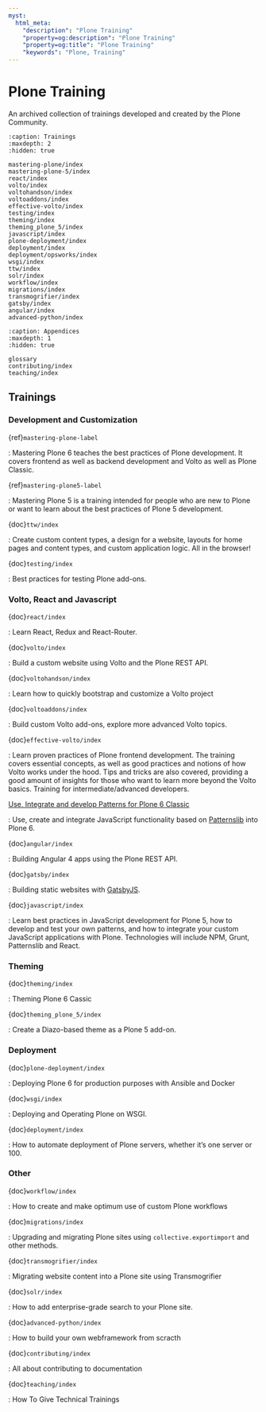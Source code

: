 ```yaml
---
myst:
  html_meta:
    "description": "Plone Training"
    "property=og:description": "Plone Training"
    "property=og:title": "Plone Training"
    "keywords": "Plone, Training"
---
```


# Plone Training

An archived collection of trainings developed and created by the Plone Community.

```{toctree}
:caption: Trainings
:maxdepth: 2
:hidden: true

mastering-plone/index
mastering-plone-5/index
react/index
volto/index
voltohandson/index
voltoaddons/index
effective-volto/index
testing/index
theming/index
theming_plone_5/index
javascript/index
plone-deployment/index
deployment/index
deployment/opsworks/index
wsgi/index
ttw/index
solr/index
workflow/index
migrations/index
transmogrifier/index
gatsby/index
angular/index
advanced-python/index
```

```{toctree}
:caption: Appendices
:maxdepth: 1
:hidden: true

glossary
contributing/index
teaching/index
```


## Trainings

### Development and Customization

{ref}`mastering-plone-label`

: Mastering Plone 6 teaches the best practices of Plone development. It covers frontend as well as backend development and Volto as well as Plone Classic.

{ref}`mastering-plone5-label`

: Mastering Plone 5 is a training intended for people who are new to Plone or want to learn about the best practices of Plone 5 development.

{doc}`ttw/index`

: Create custom content types, a design for a website, layouts for home pages and content types, and custom application logic.
  All in the browser!

{doc}`testing/index`

: Best practices for testing Plone add-ons.


### Volto, React and Javascript

{doc}`react/index`

: Learn React, Redux and React-Router.

{doc}`volto/index`

: Build a custom website using Volto and the Plone REST API.

{doc}`voltohandson/index`

: Learn how to quickly bootstrap and customize a Volto project

{doc}`voltoaddons/index`

: Build custom Volto add-ons, explore more advanced Volto topics.

{doc}`effective-volto/index`

: Learn proven practices of Plone frontend development.
  The training covers essential concepts, as well as good practices and notions of how Volto works under the hood.
  Tips and tricks are also covered, providing a good amount of insights for those who want to learn more beyond the Volto basics.
  Training for intermediate/advanced developers.

[Use, Integrate and develop Patterns for Plone 6 Classic](https://patternslib.github.io/patternslib-training)

: Use, create and integrate JavaScript functionality based on [Patternslib](https://patternslib.com/) into Plone 6.

{doc}`angular/index`

: Building Angular 4 apps using the Plone REST API.

{doc}`gatsby/index`

: Building static websites with [GatsbyJS](https://www.gatsbyjs.com/).

{doc}`javascript/index`

: Learn best practices in JavaScript development for Plone 5, how to develop and test your own patterns,
  and how to integrate your custom JavaScript applications with Plone.
  Technologies will include NPM, Grunt, Patternslib and React.


### Theming

{doc}`theming/index`

: Theming Plone 6 Cassic

{doc}`theming_plone_5/index`

: Create a Diazo-based theme as a Plone 5 add-on.


### Deployment

{doc}`plone-deployment/index`

: Deploying Plone 6 for production purposes with Ansible and Docker

{doc}`wsgi/index`

: Deploying and Operating Plone on WSGI.

{doc}`deployment/index`

: How to automate deployment of Plone servers, whether it’s one server or 100.

### Other

{doc}`workflow/index`

: How to create and make optimum use of custom Plone workflows

{doc}`migrations/index`

: Upgrading and migrating Plone sites using `collective.exportimport` and other methods.

{doc}`transmogrifier/index`

: Migrating website content into a Plone site using Transmogrifier

{doc}`solr/index`

: How to add enterprise-grade search to your Plone site.

{doc}`advanced-python/index`

: How to build your own webframework from scracth

{doc}`contributing/index`

: All about contributing to documentation

{doc}`teaching/index`

: How To Give Technical Trainings
